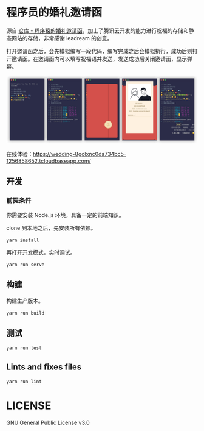 # 程序员的婚礼邀请函

源自 [仓库 - 程序猿的婚礼邀请函](https://github.com/leadream/wedding-invitation-for-programmers)，加上了腾讯云开发的能力进行祝福的存储和静态网站的存储，非常感谢 leadream 的创意。

打开邀请函之后，会先模拟编写一段代码，编写完成之后会模拟执行，成功后则打开邀请函。在邀请函内可以填写祝福语并发送，发送成功后关闭邀请函，显示弹幕。

![](./invitation.jpg)

在线体验：https://wedding-8golxnc0da734bc5-1256858652.tcloudbaseapp.com/

## 开发
### 前提条件
你需要安装 Node.js 环境，具备一定的前端知识。

clone 到本地之后，先安装所有依赖。
```
yarn install
```

再打开开发模式，实时调试。
```
yarn run serve
```

## 构建
构建生产版本。
```
yarn run build
```

## 测试
```
yarn run test
```

## Lints and fixes files
```
yarn run lint
```

# LICENSE
GNU General Public License v3.0
